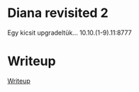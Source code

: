# Diana revisited 2

Egy kicsit upgradeltük... 10.10.(1-9).11:8777

# Writeup

[Writeup](WRITEUP.md)
